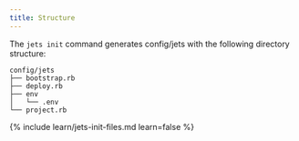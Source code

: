 ```yaml
---
title: Structure
---
```


The `jets init` command generates config/jets with the following directory structure:

    config/jets
    ├── bootstrap.rb
    ├── deploy.rb
    ├── env
    │   └── .env
    └── project.rb

{% include learn/jets-init-files.md learn=false %}